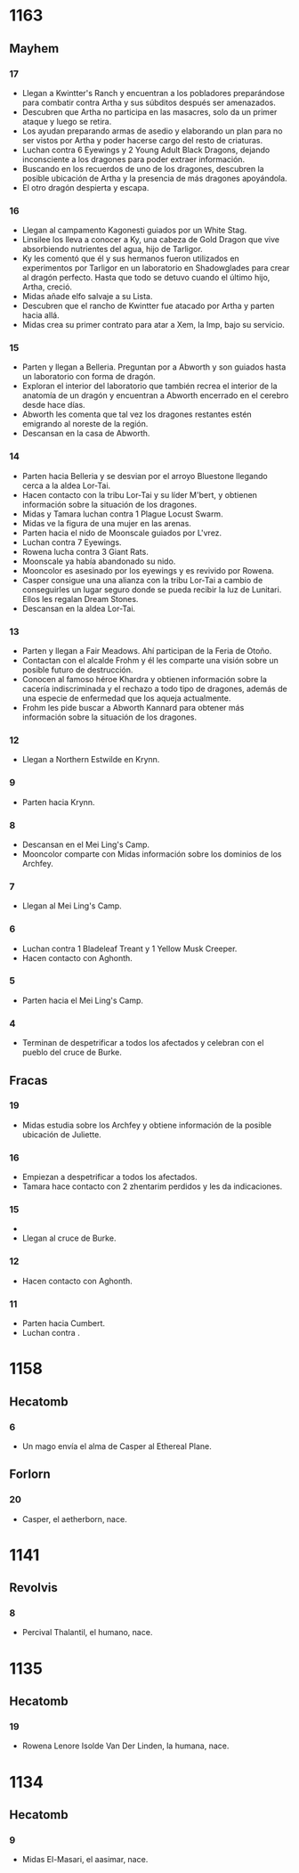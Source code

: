 # 1163

## Mayhem

### 17
- Llegan a Kwintter's Ranch y encuentran a los pobladores preparándose para combatir contra Artha y sus súbditos después ser amenazados.
- Descubren que Artha no participa en las masacres, solo da un primer ataque y luego se retira.
- Los ayudan preparando armas de asedio y elaborando un plan para no ser vistos por Artha y poder hacerse cargo del resto de criaturas.
- Luchan contra 6 Eyewings y 2 Young Adult Black Dragons, dejando inconsciente a los dragones para poder extraer información.
- Buscando en los recuerdos de uno de los dragones, descubren la posible ubicación de Artha y la presencia de más dragones apoyándola.
- El otro dragón despierta y escapa.
### 16
- Llegan al campamento Kagonesti guiados por un White Stag.
- Linsilee los lleva a conocer a Ky, una cabeza de Gold Dragon que vive absorbiendo nutrientes del agua, hijo de Tarligor.
- Ky les comentó que él y sus hermanos fueron utilizados en experimentos por Tarligor en un laboratorio en Shadowglades para crear al dragón perfecto. Hasta que todo se detuvo cuando el último hijo, Artha, creció.
- Midas añade elfo salvaje a su Lista.
- Descubren que el rancho de Kwintter fue atacado por Artha y parten hacia allá.
- Midas crea su primer contrato para atar a Xem, la Imp, bajo su servicio.

### 15

- Parten y llegan a Belleria. Preguntan por a Abworth y son guiados hasta un laboratorio con forma de dragón.
- Exploran el interior del laboratorio que también recrea el interior de la anatomía de un dragón y encuentran a Abworth encerrado en el cerebro desde hace días.
- Abworth les comenta que tal vez los dragones restantes estén emigrando al noreste de la región.
- Descansan en la casa de Abworth.

### 14

- Parten hacia Belleria y se desvian por el arroyo Bluestone llegando cerca a la aldea Lor-Tai.
- Hacen contacto con la tribu Lor-Tai y su líder M'bert, y obtienen información sobre la situación de los dragones.
- Midas y Tamara luchan contra 1 Plague Locust Swarm.
- Midas ve la figura de una mujer en las arenas.
- Parten hacia el nido de Moonscale guiados por L'vrez.
- Luchan contra 7 Eyewings.
- Rowena lucha contra 3 Giant Rats.
- Moonscale ya había abandonado su nido.
- Mooncolor es asesinado por los eyewings y es revivido por Rowena.
- Casper consigue una una alianza con la tribu Lor-Tai a cambio de conseguirles un lugar seguro donde se pueda recibir la luz de Lunitari. Ellos les regalan Dream Stones.
- Descansan en la aldea Lor-Tai.

### 13

- Parten y llegan a Fair Meadows. Ahí participan de la Feria de Otoño.
- Contactan con el alcalde Frohm y él les comparte una visión sobre un posible futuro de destrucción.
- Conocen al famoso héroe Khardra y obtienen información sobre la cacería indiscriminada y el rechazo a todo tipo de dragones, además de una especie de enfermedad que los aqueja actualmente.
- Frohm les pide buscar a Abworth Kannard para obtener más información sobre la situación de los dragones.

### 12

- Llegan a Northern Estwilde en Krynn.

### 9

- Parten hacia Krynn.

### 8

- Descansan en el Mei Ling's Camp.
- Mooncolor comparte con Midas información sobre los dominios de los Archfey.

### 7

- Llegan al Mei Ling's Camp.

### 6

- Luchan contra 1 Bladeleaf Treant y 1 Yellow Musk Creeper.
- Hacen contacto con Aghonth.

### 5

- Parten hacia el Mei Ling's Camp.

### 4

- Terminan de despetrificar a todos los afectados y celebran con el pueblo del cruce de Burke.

## Fracas

### 19

- Midas estudia sobre los Archfey y obtiene información de la posible ubicación de Juliette.

### 16

- Empiezan a despetrificar a todos los afectados.
- Tamara hace contacto con 2 zhentarim perdidos y les da indicaciones.

### 15

- 
- Llegan al cruce de Burke.

### 12

- Hacen contacto con Aghonth.

### 11

- Parten hacia Cumbert.
- Luchan contra .

# 1158

## Hecatomb

### 6

- Un mago envía el alma de Casper al Ethereal Plane.

## Forlorn

### 20

- Casper, el aetherborn, nace.

# 1141

## Revolvis

### 8

- Percival Thalantil, el humano, nace.

# 1135

## Hecatomb

### 19

- Rowena Lenore Isolde Van Der Linden, la humana, nace.

# 1134

## Hecatomb

### 9

- Midas El-Masari, el aasimar, nace.